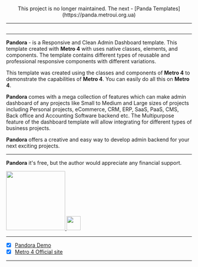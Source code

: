 <p align="center">
This project is no longer maintained. The next -  [Panda Templates](https://panda.metroui.org.ua)
</p>

<hr>

<p align="center">
  <a href="https://metroui.org.ua/themes/pandora">
    <img src="https://user-images.githubusercontent.com/365108/56853343-eef5a980-692e-11e9-8613-b7e42a913383.jpg" alt="">
  </a>
</p>

<hr>

**Pandora** - is a Responsive and Clean Admin Dashboard template. 
This template created with **Metro 4** with uses native classes, elements, and components. 
The template contains different types of reusable and professional responsive components with different variations. 

This template was created using the classes and components of **Metro 4** to demonstrate the capabilities of **Metro 4**. 
You can easily do all this on **Metro 4**. 

**Pandora** comes with a mega collection of features which can make admin dashboard of any projects like Small to Medium 
and Large sizes of projects including Personal projects, eCommerce, CRM, ERP, SaaS, PaaS, CMS, Back office 
and Accounting Software backend etc. The Multipurpose feature of the dashboard template will allow integrating 
for different types of business projects. 

**Pandora** offers a creative and easy way to develop admin backend for your next exciting projects.

<hr>
<p align="center">

**Pandora** it's free, but the author would appreciate any financial support.

<a href="https://www.patreon.com/metroui">
	<img src="https://c5.patreon.com/external/logo/become_a_patron_button@2x.png" width="160">
</a>
<a href="https://www.buymeacoffee.com/pimenov">
	<img src="https://metroui.org.ua/images/buy-me-coffee2.png" height="38">
</a>

</p>

<hr>

- [x] [Pandora Demo](https://themes.org.ua/pandora/)
- [x] [Metro 4 Official site](https://metroui.org.ua/) 

<hr>

